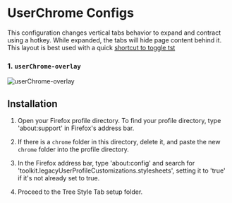 # UserChrome Configs

This configuration changes vertical tabs behavior to expand and contract using a hotkey. While expanded, the tabs will hide page content behind it. This layout is best used with a quick [shortcut to toggle tst](https://support.mozilla.org/en-US/kb/manage-extension-shortcuts-firefox)

### 1. `userChrome-overlay`

![userChrome-overlay](https://github.com/astroryan12/FirefoxTstWindows/blob/main/imgs/layout-overlay.png)

## Installation

1. Open your Firefox profile directory. To find your profile directory, type 'about:support' in Firefox's address bar.

2. If there is a `chrome` folder in this directory, delete it, and paste the new `chrome` folder into the profile directory.

3. In the Firefox address bar, type 'about:config' and search for 'toolkit.legacyUserProfileCustomizations.stylesheets', setting it to 'true' if it's not already set to true.

4. Proceed to the Tree Style Tab setup folder.
